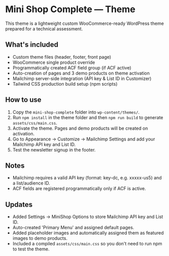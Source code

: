 # Mini Shop Complete — Theme

This theme is a lightweight custom WooCommerce-ready WordPress theme prepared for a technical assessment.

## What's included
- Custom theme files (header, footer, front page)
- WooCommerce single product override
- Programmatically created ACF field group (if ACF active)
- Auto-creation of pages and 3 demo products on theme activation
- Mailchimp server-side integration (API key & List ID in Customizer)
- Tailwind CSS production build setup (npm scripts)

## How to use
1. Copy the `mini-shop-complete` folder into `wp-content/themes/`.
2. Run `npm install` in the theme folder and then `npm run build` to generate `assets/css/main.css`.
3. Activate the theme. Pages and demo products will be created on activation.
4. Go to Appearance → Customize → Mailchimp Settings and add your Mailchimp API key and List ID.
5. Test the newsletter signup in the footer.

## Notes
- Mailchimp requires a valid API key (format: key-dc, e.g. xxxxx-us5) and a list/audience ID.
- ACF fields are registered programmatically only if ACF is active.

## Updates
- Added Settings -> MiniShop Options to store Mailchimp API key and List ID.
- Auto-created 'Primary Menu' and assigned default pages.
- Added placeholder images and automatically assigned them as featured images to demo products.
- Included a compiled `assets/css/main.css` so you don't need to run npm to test the theme.
